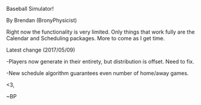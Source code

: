 Baseball Simulator!

By Brendan (BronyPhysicist)


Right now the functionality is very limited. Only things that work fully are the Calendar and Scheduling packages. More to come as I get time.


Latest change (2017/05/09)

-Players now generate in their entirety, but distribution is offset. Need to fix.

-New schedule algorithm guarantees even number of home/away games.


<3,

~BP

